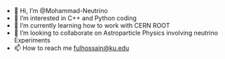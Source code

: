 - 👋 Hi, I’m @Mohammad-Neutrino
- 👀 I’m interested in C++ and Python coding
- 🌱 I’m currently learning how to work with CERN ROOT
- 💞️ I’m looking to collaborate on Astroparticle Physics involving neutrino Experiments
- 📫 How to reach me fulhossain@ku.edu

<!---
Mohammad-Neutrino/Mohammad-Neutrino is a ✨ special ✨ repository because its `README.md` (this file) appears on your GitHub profile.
You can click the Preview link to take a look at your changes.
--->

